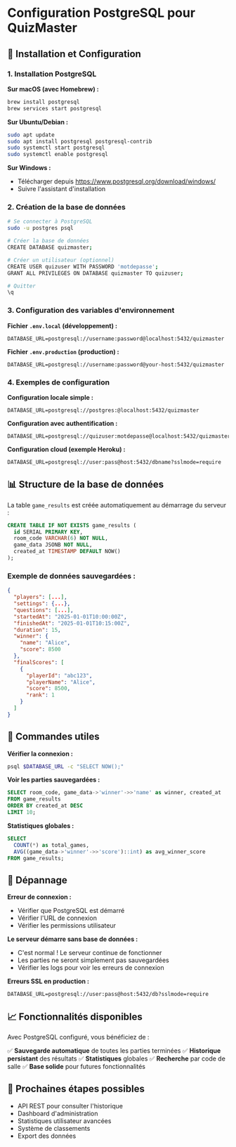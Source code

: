 # Configuration PostgreSQL pour QuizMaster

## 🚀 Installation et Configuration

### 1. Installation PostgreSQL

**Sur macOS (avec Homebrew) :**
```bash
brew install postgresql
brew services start postgresql
```

**Sur Ubuntu/Debian :**
```bash
sudo apt update
sudo apt install postgresql postgresql-contrib
sudo systemctl start postgresql
sudo systemctl enable postgresql
```

**Sur Windows :**
- Télécharger depuis https://www.postgresql.org/download/windows/
- Suivre l'assistant d'installation

### 2. Création de la base de données

```bash
# Se connecter à PostgreSQL
sudo -u postgres psql

# Créer la base de données
CREATE DATABASE quizmaster;

# Créer un utilisateur (optionnel)
CREATE USER quizuser WITH PASSWORD 'motdepasse';
GRANT ALL PRIVILEGES ON DATABASE quizmaster TO quizuser;

# Quitter
\q
```

### 3. Configuration des variables d'environnement

**Fichier `.env.local` (développement) :**
```env
DATABASE_URL=postgresql://username:password@localhost:5432/quizmaster
```

**Fichier `.env.production` (production) :**
```env
DATABASE_URL=postgresql://username:password@your-host:5432/quizmaster
```

### 4. Exemples de configuration

**Configuration locale simple :**
```env
DATABASE_URL=postgresql://postgres:@localhost:5432/quizmaster
```

**Configuration avec authentification :**
```env
DATABASE_URL=postgresql://quizuser:motdepasse@localhost:5432/quizmaster
```

**Configuration cloud (exemple Heroku) :**
```env
DATABASE_URL=postgresql://user:pass@host:5432/dbname?sslmode=require
```

## 📊 Structure de la base de données

La table `game_results` est créée automatiquement au démarrage du serveur :

```sql
CREATE TABLE IF NOT EXISTS game_results (
  id SERIAL PRIMARY KEY,
  room_code VARCHAR(6) NOT NULL,
  game_data JSONB NOT NULL,
  created_at TIMESTAMP DEFAULT NOW()
);
```

### Exemple de données sauvegardées :

```json
{
  "players": [...],
  "settings": {...},
  "questions": [...],
  "startedAt": "2025-01-01T10:00:00Z",
  "finishedAt": "2025-01-01T10:15:00Z",
  "duration": 15,
  "winner": {
    "name": "Alice",
    "score": 8500
  },
  "finalScores": [
    {
      "playerId": "abc123",
      "playerName": "Alice",
      "score": 8500,
      "rank": 1
    }
  ]
}
```

## 🔧 Commandes utiles

**Vérifier la connexion :**
```bash
psql $DATABASE_URL -c "SELECT NOW();"
```

**Voir les parties sauvegardées :**
```sql
SELECT room_code, game_data->'winner'->>'name' as winner, created_at 
FROM game_results 
ORDER BY created_at DESC 
LIMIT 10;
```

**Statistiques globales :**
```sql
SELECT 
  COUNT(*) as total_games,
  AVG((game_data->'winner'->>'score')::int) as avg_winner_score
FROM game_results;
```

## 🐛 Dépannage

**Erreur de connexion :**
- Vérifier que PostgreSQL est démarré
- Vérifier l'URL de connexion
- Vérifier les permissions utilisateur

**Le serveur démarre sans base de données :**
- C'est normal ! Le serveur continue de fonctionner
- Les parties ne seront simplement pas sauvegardées
- Vérifier les logs pour voir les erreurs de connexion

**Erreurs SSL en production :**
```env
DATABASE_URL=postgresql://user:pass@host:5432/db?sslmode=require
```

## 📈 Fonctionnalités disponibles

Avec PostgreSQL configuré, vous bénéficiez de :

✅ **Sauvegarde automatique** de toutes les parties terminées
✅ **Historique persistant** des résultats
✅ **Statistiques** globales
✅ **Recherche** par code de salle
✅ **Base solide** pour futures fonctionnalités

## 🚀 Prochaines étapes possibles

- API REST pour consulter l'historique
- Dashboard d'administration
- Statistiques utilisateur avancées
- Système de classements
- Export des données
